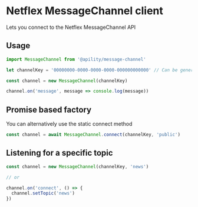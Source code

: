 # Netflex MessageChannel client

Lets you connect to the Netflex MessageChannel API

## Usage
```javascript
import MessageChannel from '@apility/message-channel'

let channelKey = '00000000-0000-0000-0000-000000000000' // Can be generated server side, or provided manually

const channel = new MessageChannel(channelKey)

channel.on('message', message => console.log(message))
```

## Promise based factory

You can alternatively use the static connect method

```javascript
const channel = await MessageChannel.connect(channelKey, 'public')
```

## Listening for a specific topic

```javascript
const channel = new MessageChannel(channelKey, 'news')

// or

channel.on('connect', () => {
  channel.setTopic('news')
})
```


